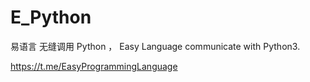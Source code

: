 # E_Python
易语言 无缝调用 Python ， Easy Language communicate with Python3.

https://t.me/EasyProgrammingLanguage
